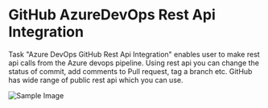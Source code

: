 # GitHub AzureDevOps Rest Api Integration

Task "Azure DevOps GitHub Rest Api Integration" enables user to make rest api calls from the Azure devops pipeline. Using rest api you can change the status of commit, add comments to Pull request, tag a branch etc. GitHub has wide range of public rest api which you can use.

![Sample Image](https://github.com/jikuma/AzureDevOpsGithubRestApi/blob/master/screenshots/screen1.PNG?raw=true)
